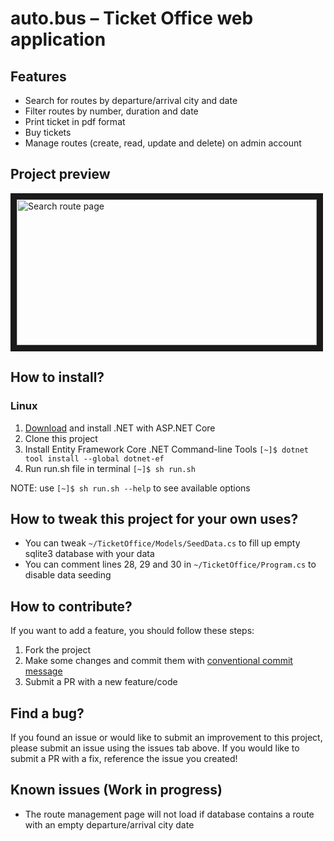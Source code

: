 # auto.bus – Ticket Office web application  

## Features

- Search for routes by departure/arrival city and date
- Filter routes by number, duration and date
- Print ticket in pdf format
- Buy tickets
- Manage routes (create, read, update and delete) on admin account

## Project preview

<div style="display: flex;">
  <img src="http://drive.google.com/uc?export=view&id=1ltCPim1sfg9Rq_4MPqs97QOc_nU_Cfqj" alt="Search route page" width="480" height="233"  border="10" />
<!--   <img src="http://drive.google.com/uc?export=view&id=1wJKDHYI9KuWQjcS70o13UmDqliayA31X" alt="My tickets page" width="480" height="233"  border="10" /> -->
</div>                                                                                                                                          
                                                                                                                                                    
## How to install?

### Linux

1. [Download](https://dotnet.microsoft.com/download) and install .NET with ASP.NET Core
2. Clone this project
3. Install Entity Framework Core .NET Command-line Tools `[~]$ dotnet tool install --global dotnet-ef`
4. Run run.sh file in terminal `[~]$ sh run.sh`

NOTE: use `[~]$ sh run.sh --help` to see available options

## How to tweak this project for your own uses?

- You can tweak `~/TicketOffice/Models/SeedData.cs` to fill up empty sqlite3 database with your data
- You can comment lines 28, 29 and 30 in `~/TicketOffice/Program.cs` to disable data seeding

## How to contribute?

If you want to add a feature, you should follow these steps:

1. Fork the project
2. Make some changes and commit them with [conventional commit message](https://www.freecodecamp.org/news/how-to-write-better-git-commit-messages/)
3. Submit a PR with a new feature/code

## Find a bug?

If you found an issue or would like to submit an improvement to this project, please submit an issue using the issues tab above. If you would like to submit a PR with a fix, reference the issue you created!

## Known issues (Work in progress)

- The route management page will not load if database contains a route with an empty departure/arrival city date
